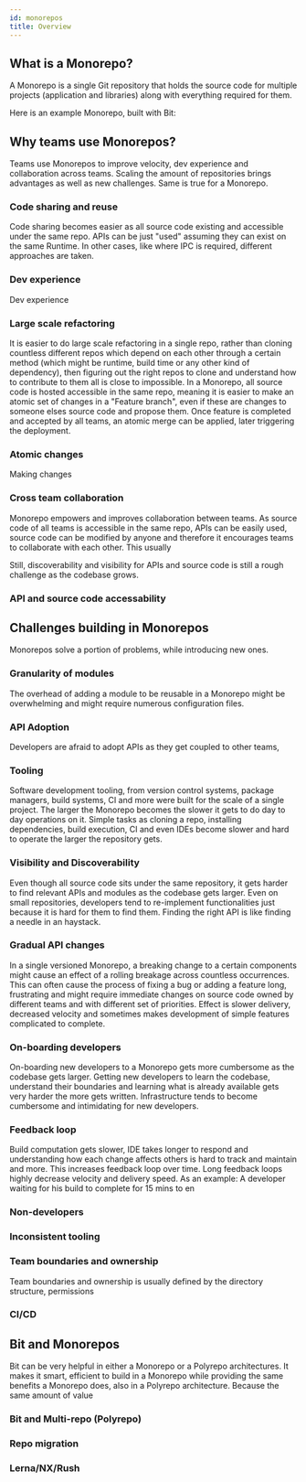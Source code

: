 ```yaml
---
id: monorepos
title: Overview
---
```


## What is a Monorepo?
A Monorepo is a single Git repository that holds the source code for multiple projects (application and libraries) along with everything required for them.

Here is an example Monorepo, built with Bit: 


## Why teams use Monorepos?
Teams use Monorepos to improve velocity, dev experience and collaboration across teams. Scaling the amount of repositories brings advantages as well as new challenges. Same is true for a Monorepo.

### Code sharing and reuse
Code sharing becomes easier as all source code existing and accessible under the same repo. APIs can be just "used" assuming they can exist on the same Runtime. In other cases, like where IPC is required, different approaches are taken.

### Dev experience
Dev experience 

### Large scale refactoring
It is easier to do large scale refactoring in a single repo, rather than cloning countless different repos which depend on each other through a certain method (which might be runtime, build time or any other kind of dependency), then figuring out the right repos to clone and understand how to contribute to them all is close to impossible. In a Monorepo, all source code is hosted accessible in the same repo, meaning it is easier to make an atomic set of changes in a "Feature branch", even if these are changes to someone elses source code and propose them. Once feature is completed and accepted by all teams, an atomic merge can be applied, later triggering the deployment.

### Atomic changes
Making changes

### Cross team collaboration
Monorepo empowers and improves collaboration between teams. As source code of all teams is accessible in the same repo, APIs can be easily used, source code can be modified by anyone and therefore it encourages teams to collaborate with each other.
This usually 

Still, discoverability and visibility for APIs and source code is still a rough challenge as the codebase grows.

### API and source code accessability

## Challenges building in Monorepos
Monorepos solve a portion of problems, while introducing new ones.


### Granularity of modules
The overhead of adding a module to be reusable in a Monorepo might be overwhelming and might require numerous configuration files.

### API Adoption
Developers are afraid to adopt APIs as they get coupled to other teams,

### Tooling
Software development tooling, from version control systems, package managers, build systems, CI and more were built for the scale of a single project. The larger the Monorepo becomes the slower it gets to do day to day operations on it. Simple tasks as cloning a repo, installing dependencies, build execution, CI and even IDEs become slower and hard to operate the larger the repository gets. 

### Visibility and Discoverability
Even though all source code sits under the same repository, it gets harder to find relevant APIs and modules as the codebase gets larger. Even on small repositories, developers tend to re-implement functionalities just because it is hard for them to find them. Finding the right API is like finding a needle in an haystack.

### Gradual API changes
In a single versioned Monorepo, a breaking change to a certain components might cause an effect of a rolling breakage across countless occurrences. This can often cause the process of fixing a bug or adding a feature long, frustrating and might require immediate changes on source code owned by different teams and with different set of priorities. Effect is slower delivery, decreased velocity and sometimes makes development of simple features complicated to complete.

### On-boarding developers
On-boarding new developers to a Monorepo gets more cumbersome as the codebase gets larger. Getting new developers to learn the codebase, understand their boundaries and learning what is already available gets very harder the more gets written. Infrastructure tends to become cumbersome and intimidating for new developers.  

### Feedback loop
Build computation gets slower, IDE takes longer to respond and understanding how each change affects others is hard to track and maintain and more. This increases feedback loop over time. Long feedback loops highly decrease velocity and delivery speed. As an example: A developer waiting for his build to complete for 15 mins to en 

### Non-developers

### Inconsistent tooling


### Team boundaries and ownership
Team boundaries and ownership is usually defined by the directory structure, permissions

### CI/CD


## Bit and Monorepos
Bit can be very helpful in either a Monorepo or a Polyrepo architectures. It makes it smart, efficient to build in a Monorepo while providing the same benefits a Monorepo does, also in a Polyrepo architecture. Because the same amount of value 

### Bit and Multi-repo (Polyrepo)


### Repo migration

### Lerna/NX/Rush



